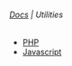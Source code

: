 ###### [Docs](/docs/) | Utilities

- [PHP](/docs/utilities_php)
- [Javascript](/docs/utilities_javascript)
